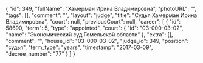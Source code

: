 {
    "id": 349,
    "fullName": "Хамерман Ирина Владимировна",
    "photoURL": "",
    "tags": [],
    "comment": "",
    "layout": "judge",
    "title": "Судья Хамерман Ирина Владимировна",
    "court": null,
    "previousCourt": null,
    "career": [
        {
            "id": 58690,
            "term": 5,
            "type": "appointed",
            "court": {
                "id": "03-000-03-02",
                "name": "Экономический суд Гомельской области"
            },
            "extra": [],
            "comment": "",
            "house_id": "03-000-03-02",
            "judge_id": 349,
            "position": "судья",
            "term_type": "years",
            "timestamp": "2017-03-09",
            "decree_number": "77"
        }
    ]
}